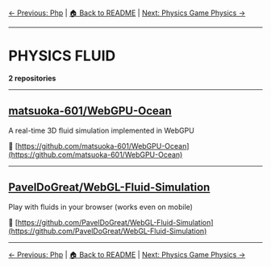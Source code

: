 [← Previous: Php](php.txt) | [🏠 Back to README](../README.md) | [Next: Physics Game Physics →](physics-game-physics.txt)

---

# PHYSICS FLUID

**2 repositories**

---

## [matsuoka-601/WebGPU-Ocean](https://github.com/matsuoka-601/WebGPU-Ocean)

A real-time 3D fluid simulation implemented in WebGPU

🔗 [https://github.com/matsuoka-601/WebGPU-Ocean](https://github.com/matsuoka-601/WebGPU-Ocean)

---

## [PavelDoGreat/WebGL-Fluid-Simulation](https://github.com/PavelDoGreat/WebGL-Fluid-Simulation)

Play with fluids in your browser (works even on mobile)

🔗 [https://github.com/PavelDoGreat/WebGL-Fluid-Simulation](https://github.com/PavelDoGreat/WebGL-Fluid-Simulation)

---


[← Previous: Php](php.txt) | [🏠 Back to README](../README.md) | [Next: Physics Game Physics →](physics-game-physics.txt)
